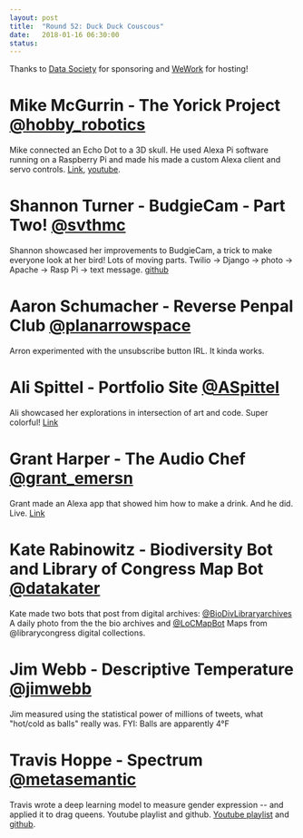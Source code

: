 ```yaml
---
layout: post
title:  "Round 52: Duck Duck Couscous"
date:   2018-01-16 06:30:00
status: 
---
```


Thanks to [Data Society](https://datasociety.com/) for sponsoring
and [WeWork](www.wework.com/) for hosting!

# Mike McGurrin - The Yorick Project [@hobby_robotics](https://twitter.com/hobby_robotics)
Mike connected an Echo Dot to a 3D skull. He used Alexa Pi software running on a Raspberry Pi and made his made a custom Alexa client and servo controls. [Link](https://www.mcgurrin.info/robots/?p=409), [youtube](https://www.youtube.com/watch?v=3Nss_2_rwdE).

# Shannon Turner - BudgieCam - Part Two! [@svthmc](https://twitter.com/svthmc)
Shannon showcased her improvements to BudgieCam, a trick to make everyone look at her bird! Lots of moving parts. Twilio -> Django -> photo -> Apache -> Rasp Pi -> text message. [github](https://github.com/shannonturner/budgie-cam)

# Aaron Schumacher - Reverse Penpal Club [@planarrowspace](https://twitter.com/planarrowspace)
Arron experimented with the unsubscribe button IRL. It kinda works.

# Ali Spittel - Portfolio Site [@ASpittel](https://twitter.com/ASpittel)
Ali showcased her explorations in intersection of art and code. Super colorful! [Link](https://www.alispit.tel/)

# Grant Harper - The Audio Chef [@grant_emersn](https://twitter.com/grant_emersn)
Grant made an Alexa app that showed him how to make a drink. And he did. Live. [Link](https://theaudiochef.com)

# Kate Rabinowitz - Biodiversity Bot and Library of Congress Map Bot [@datakater](https://twitter.com/datakater)
Kate made two bots that post from digital archives:
[@BioDivLibraryarchives](https://twitter.com/BiodiversityBot) A daily photo from the the bio archives and
[@LoCMapBot](https://twitter.com/LoCMapBot) Maps from @librarycongress digital collections.

# Jim Webb - Descriptive Temperature [@jimwebb](https://twitter.com/)
Jim measured using the statistical power of millions of tweets, what "hot/cold as balls" really was. FYI: Balls are apparently 4°F

# Travis Hoppe - Spectrum [@metasemantic](https://twitter.com/metasemantic)
Travis wrote a deep learning model to measure gender expression -- and applied it to drag queens. Youtube playlist and github. [Youtube playlist](https://www.youtube.com/watch?v=62od8J29cOQ&list=PL0o90nX5Q520v5gMms7nOGnUnbksysSUj) and [github](https://github.com/thoppe/Spectrum).